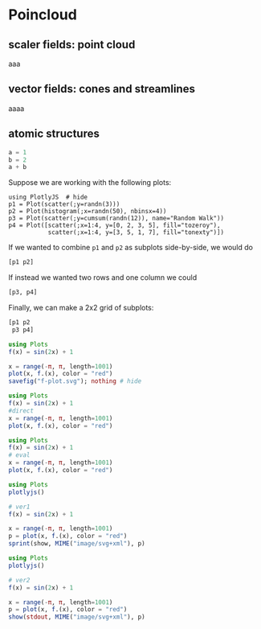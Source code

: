 # Poincloud

## scaler fields: point cloud

aaa

## vector fields: cones and streamlines

aaaa

## atomic structures

```julia
a = 1
b = 2
a + b
```

Suppose we are working with the following plots:

```@repl subplots
using PlotlyJS  # hide
p1 = Plot(scatter(;y=randn(3)))
p2 = Plot(histogram(;x=randn(50), nbinsx=4))
p3 = Plot(scatter(;y=cumsum(randn(12)), name="Random Walk"))
p4 = Plot([scatter(;x=1:4, y=[0, 2, 3, 5], fill="tozeroy"),
           scatter(;x=1:4, y=[3, 5, 1, 7], fill="tonexty")])
```

If we wanted to combine `p1` and `p2` as subplots side-by-side, we would do

```julia subplots
[p1 p2]
```

If instead we wanted two rows and one column we could

```julia subplots
[p3, p4]
```

Finally, we can make a 2x2 grid of subplots:

```julia subplots
[p1 p2
 p3 p4]
```



```julia
using Plots
f(x) = sin(2x) + 1

x = range(-π, π, length=1001)
plot(x, f.(x), color = "red")
savefig("f-plot.svg"); nothing # hide
```
<!-- ![](f-plot.svg) -->

```julia
using Plots
f(x) = sin(2x) + 1
#direct
x = range(-π, π, length=1001)
plot(x, f.(x), color = "red")
```

```julia
using Plots
f(x) = sin(2x) + 1
# eval
x = range(-π, π, length=1001)
plot(x, f.(x), color = "red")
```

```julia
using Plots
plotlyjs()

# ver1
f(x) = sin(2x) + 1

x = range(-π, π, length=1001)
p = plot(x, f.(x), color = "red")
sprint(show, MIME("image/svg+xml"), p)
```

```julia
using Plots
plotlyjs()

# ver2
f(x) = sin(2x) + 1

x = range(-π, π, length=1001)
p = plot(x, f.(x), color = "red")
show(stdout, MIME("image/svg+xml"), p)
```
